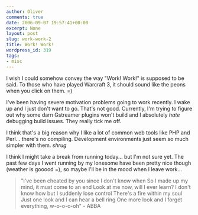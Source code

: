 ```yaml
---
author: Oliver
comments: true
date: 2006-09-07 19:57:41+00:00
excerpt: None
layout: post
slug: work-work-2
title: Work! Work!
wordpress_id: 319
tags:
- misc
---
```


I wish I could somehow convey the way "Work! Work!" is supposed to be said.  To those who have played Warcraft 3, it should sound like the peons when you click on them. =)

I've been having severe motivation problems going to work recently.  I wake up and I just don't want to go.  That's not good.  Currently, I'm trying to figure out why some darn Gstreamer plugins won't build and I absolutely <i>hate</i> debugging build issues.  They really tick me off.

I think that's a big reason why I like a lot of common web tools like PHP and Perl... there's no compiling.  Development environments just seem so much simpler with them.  *shrug*

I think I might take a break from running today... but I'm not sure yet.  The past few days I went running by my lonesome have been pretty nice though (weather is gooood =), so maybe I'll be in the mood when I leave work...

<blockquote class="lyrics">"I've been cheated by you since I don't know when
So I made up my mind, it must come to an end
Look at me now, will I ever learn?
I don't know how but I suddenly lose control
There's a fire within my soul
Just one look and I can hear a bell ring
One more look and I forget everything, w-o-o-o-oh" - ABBA</blockquote>